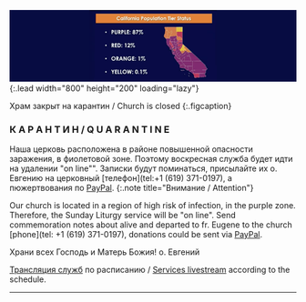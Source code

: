 ![COVID-19 Quarantine](/assets/img/quarantine2.png){:.lead width="800" height="200" loading="lazy"}

Храм закрыт на карантин / Church is closed
{:.figcaption}

### К А Р А Н Т И Н / Q U A R A N T I N E

Наша церковь расположена в районе повышенной опасности заражения, в фиолетовой зоне. Поэтому воскресная служба будет идти на удалении "on line"". 
Записки будут поминаться, присылайте их о. Евгению на церковный [телефон](tel:+1 (619) 371-0197), а пюжертвования по [РауPal](/donations/).
{:.note title="Внимание / Attention"}

Our church is located in a region of high risk of infection, in the purple zone. Therefore, the Sunday Liturgy service will be "on line".
Send commemoration notes about alive and departed to fr. Eugene to the church [phone](tel: +1 (619) 371-0197), donations could be sent via [РауPal](/donations/).

Храни всех Господь и Матерь Божия!
o. Евгений

[Трансляция служб](/livestream) по расписанию / [Services livestream](/livestream) according to the schedule.

***
